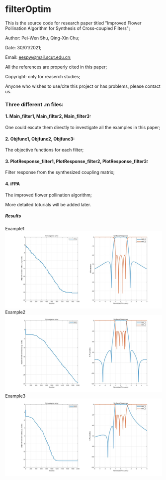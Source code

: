 # filterOptim
This is the source code for research paper titled "Improved Flower Pollination Algorithm for Synthesis of Cross-coupled Filters";

Author: Pei-Wen Shu, Qing-Xin Chu;

Date: 30/01/2021;

Email: eespw@mail.scut.edu.cn;

All the references are properly cited in this paper;

Copyright: only for reaserch studies;

Anyone who wishes to use/cite this project or has problems, please contact us.

### Three different .m files:
#### 1. Main_filter1, Main_filter2, Main_filter3:

One could excute them directly to investigate all the examples in this paper;

#### 2. Objfunc1, Objfunc2, Objfunc3:

The objective functions for each filter;

#### 3. PlotResponse_filter1, PlotResponse_filter2, PlotResponse_filter3:

Filter response from the synthesized coupling matrix;

#### 4. iFPA

The improved flower pollination algorithm;

More detailed toturials will be added later.

##### Results
Example1
![image](filter1_results.jpg)
Example2
![image](filter2_results.jpg)
Example3
![image](filter3_results.jpg)
